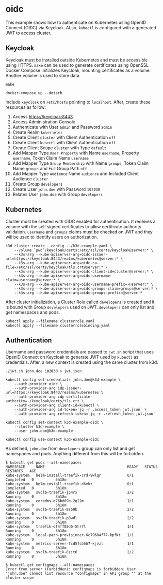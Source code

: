 # oidc

This example shows how to authenticate on Kubernetes using OpenID Connect (OIDC)
via Keycloak. ALso, `kubectl` is configured with a generated JWT to access
cluster.

## Keycloak

Keycloak must be installed outside Kubernetes and must be accessible using
HTTPS. `make` can be used to generate certificates using OpenSSL. Docker Compose
initializes Keycloak, mounting certificates as a volume. Another volume is used
to store data.

```
make

docker-compose up --detach
```

Include `keycloak` on `/etc/hosts` pointing to `localhost`. After, create these
resources as follow:

1.  Access [https://keycloak:8443](https://keycloak:8443)
2.  Access Administration Console
3.  Authenticate with User `admin` and Password `admin`
4.  Create Realm `kubernetes`
5.  Create Client `cluster` with Client Authentication `off`
6.  Create Client `kubectl` with Client Authentication `off`
7.  Create Client Scope `cluster` with Type `default`
8.  Add Mapper Type `User Property` with Name `username`, Property `username`, Token Claim Name `username`
9.  Add Mapper Type `Group Membership` with Name `groups`, Token Claim Name `groups` and Full Group Path `off`
10. Add Mapper Type `Audience` Name `audience` and Included Client Audience `cluster`
11. Create Group `developers`
12. Create User `john.doe` with Password `102030`
13. Relates User `john.doe` with Group `developers`

## Kubernetes

Cluster must be created with OIDC enabled for authentication. It receives a
volume with the self signed certificates to allow certificate authority
validation.  `username` and `groups` claims must be checked on JWT and they will
be used to identify users on authorization.

```
k3d cluster create --config ../k3d-example.yaml \
    --volume `pwd`/keycloak/certs:/etc/ssl/certs/keycloak@server:* \
    --k3s-arg --kube-apiserver-arg=oidc-issuer-url=https://keycloak:8443/realms/kubernetes@server:* \
    --k3s-arg --kube-apiserver-arg=oidc-ca-file=/etc/ssl/certs/keycloak/tls.crt@server:* \
    --k3s-arg --kube-apiserver-arg=oidc-client-id=cluster@server:* \
    --k3s-arg --kube-apiserver-arg=oidc-username-claim=username@server:* \
    --k3s-arg --kube-apiserver-arg=oidc-username-prefix=-@server:* \
    --k3s-arg --kube-apiserver-arg=oidc-groups-claim=groups@server:* \
    --k3s-arg --kube-apiserver-arg=oidc-groups-prefix=@server:*
```

After cluster initialization, a Cluster Role called `developers` is created and
it is bound with Group `developers` used on JWT. `developers` can only list and
get namespaces and pods.

```
kubectl apply --filename clusterrole.yaml
kubectl apply --filename clusterrolebinding.yaml
```

## Authentication

Username and password credentials are passed to `jwt.sh` script that uses OpenID
Connect on Keycloak to generate JWT used by `kubectl` as credentials. After, a
new context is created using the same cluster from k3d.

```
./jwt.sh john.doe 102030 > jwt.json

kubectl config set-credentials john.doe@k3d-example \
    --auth-provider oidc \
    --auth-provider-arg idp-issuer-url=https://keycloak:8443/realms/kubernetes \
    --auth-provider-arg idp-certificate-authority=./keycloak/certs/tls.crt \
    --auth-provider-arg client-id=kubectl \
    --auth-provider-arg id-token=`jq -r .access_token jwt.json` \
    --auth-provider-arg refresh-token=`jq -r .refresh_token jwt.json`

kubectl config set-context k3d-example-oidc \
    --cluster k3d-example \
    --user john.doe@k3d-example

kubectl config use-context k3d-example-oidc
```

As defined, `john.doe` from `developers` group can only list and get namespaces
and pods. Anything different from this will be forbidden.

```console
$ kubectl get pods --all-namespaces
NAMESPACE     NAME                                      READY   STATUS      RESTARTS   AGE
kube-system   helm-install-traefik-crd-9wlqr            0/1     Completed   0          5h18m
kube-system   helm-install-traefik-d6vkz                0/1     Completed   0          5h18m
kube-system   svclb-traefik-jp4rx                       2/2     Running     0          5h18m
kube-system   coredns-d76bd69b-2q22m                    1/1     Running     0          5h18m
kube-system   svclb-traefik-8s59b                       2/2     Running     0          5h18m
kube-system   svclb-traefik-p8wdl                       2/2     Running     0          5h18m
kube-system   traefik-df4ff85d6-5hr7l                   1/1     Running     0          5h18m
kube-system   local-path-provisioner-6c79684f77-kpfkt   1/1     Running     0          5h18m
kube-system   metrics-server-7cd5fcb6b7-kjvzl           1/1     Running     0          5h18m
kube-system   svclb-traefik-8zjt6                       2/2     Running     0          5h18m

$ kubectl get configmaps --all-namespaces
Error from server (Forbidden): configmaps is forbidden: User "john.doe" cannot list resource "configmaps" in API group "" at the cluster scope
```
